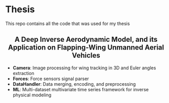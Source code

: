 # Thesis

This repo contains all the code that was used for my thesis

## <div align="center"> A Deep Inverse Aerodynamic Model, and its Application on Flapping-Wing Unmanned Aerial Vehicles </div>

- **Camera**: Image processing for wing tracking in 3D and Euler angles extraction
- **Forces**: Force sensors signal parser
- **DataHandler**: Data merging, encoding, and preprocessing
- **ML**: Multi-dataset multivariate time series framework for inverse physical modeling
